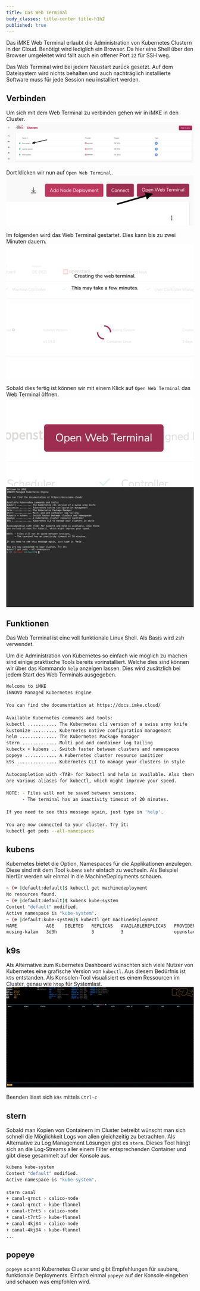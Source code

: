 ```yaml
---
title: Das Web Terminal
body_classes: title-center title-h1h2
published: true
---
```


Das iMKE Web Terminal erlaubt die Administration von
Kubernetes Clustern in der Cloud. Benötigt wird lediglich
ein Browser. Da hier eine Shell über den Browser umgeleitet
wird fällt auch ein offener Port `22` für SSH weg.

Das Web Terminal wird bei jedem Neustart zurück gesetzt. Auf dem
Dateisystem wird nichts behalten und auch nachträglich installierte
Software muss für jede Session neu installiert werden.

## Verbinden

Um sich mit dem Web Terminal zu verbinden gehen wir in iMKE in den Cluster.
![Step 1](terminal_1.png)

Dort klicken wir nun auf `Open Web Terminal`.
![Step 2](terminal_2.png)

Im folgenden wird das Web Terminal gestartet. Dies kann bis zu zwei Minuten
dauern.
![Step 3](terminal_3.png)

Sobald dies fertig ist können wir mit einem Klick auf `Open Web Terminal` das
Web Terminal öffnen.
![Step 4](terminal_4.png)
![Step 5](terminal_5.png)

## Funktionen

Das Web Terminal ist eine voll funktionale Linux Shell. Als Basis wird zsh
verwendet.

Um die Administration von Kubernetes so einfach wie möglich zu machen
sind einige praktische Tools bereits vorinstalliert. Welche dies sind
können wir über das Kommando `help` anzeigen lassen. Dies wird zusätzlich
bei jedem Start des Web Terminals ausgegeben.

```bash
Welcome to iMKE
iNNOVO Managed Kubernetes Engine

You can find the documentation at https://docs.imke.cloud/

Available Kubernetes commands and tools:
kubectl ........... The Kubernetes cli version of a swiss army knife
kustomize ......... Kubernetes native configuration management
helm .............. The Kubernetes Package Manager
stern ............. Multi pod and container log tailing
kubectx + kubens .. Switch faster between clusters and namespaces
popeye ............ A Kubernetes cluster resource sanitizer
k9s ............... Kubernetes CLI to manage your clusters in style

Autocompletion with <TAB> for kubectl and helm is available. Also there
are various aliases for kubectl, which might improve your speed.

NOTE: - Files will not be saved between sessions.
      - The terminal has an inactivity timeout of 20 minutes.

If you need to see this message again, just type in 'help'.

You are now connected to your cluster. Try it:
kubectl get pods --all-namespaces
```

## kubens

Kubernetes bietet die Option, Namespaces für die Applikationen
anzulegen. Diese sind mit dem Tool `kubens` sehr einfach zu
wechseln. Als Beispiel hierfür werden wir einmal in die
MachineDeployments schauen.

```bash
~ (☸ |default:default)$ kubectl get machinedeployment
No resources found.
~ (☸ |default:default)$ kubens kube-system
Context "default" modified.
Active namespace is "kube-system".
~ (☸ |default:kube-system)$ kubectl get machinedeployment
NAME           AGE    DELETED   REPLICAS   AVAILABLEREPLICAS   PROVIDER    OS       VERSION
musing-kalam   3d3h             3          3                   openstack   coreos   1.15.0
```

## k9s

Als Alternative zum Kubernetes Dashboard wünschten sich viele
Nutzer von Kubernetes eine grafische Version von `kubectl`.
Aus diesem Bedürfnis ist `k9s` entstanden. Als Konsolen-Tool
visualisiert es einem Ressourcen im Cluster, genau wie `htop`
für Systemlast.
![k9s](k9s.png)

Beenden lässt sich `k9s` mittels `Ctrl-c`

## stern

Sobald man Kopien von Containern im Cluster betreibt wünscht man
sich schnell die Möglichkeit Logs von allen gleichzeitig zu betrachten.
Als Alternative zu Log Management Lösungen gibt es `stern`. Dieses Tool
hängt sich an die Log-Streams aller einem Filter entsprechenden Container
und gibt diese gesammelt auf der Konsole aus.

```bash
kubens kube-system
Context "default" modified.
Active namespace is "kube-system".

stern canal  
+ canal-qrnct › calico-node
+ canal-qrnct › kube-flannel
+ canal-t7rt5 › calico-node
+ canal-t7rt5 › kube-flannel
+ canal-4kj84 › calico-node
+ canal-4kj84 › kube-flannel
...
```

## popeye

`popeye` scannt Kubernetes Cluster und gibt Empfehlungen für saubere,
funktionale Deployments. Einfach einmal `popeye` auf der Konsole eingeben
und schauen was empfohlen wird.
